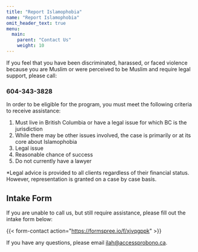```yaml
---
title: "Report Islamophobia"
name: "Report Islamophobia"
omit_header_text: true
menu:
  main:
    parent: "Contact Us"
    weight: 10
---
```


If you feel that you have been discriminated, harassed, or faced violence because you are Muslim or were perceived to be Muslim and require legal support, please call:

<h3 class="tc"><a href="tel:+16043433828" style="text-decoration:none;">604-343-3828</a></h3>

In order to be eligible for the program, you must meet the following criteria to receive assistance:

1. Must live in British Columbia or have a legal issue for which BC is the jurisdiction
2. While there may be other issues involved, the case is primarily or at its core about Islamophobia
3. Legal issue
4. Reasonable chance of success
5. Do not currently have a lawyer

*Legal advice is provided to all clients regardless of their financial status. However, representation is granted on a case by case basis.

## Intake Form

If you are unable to call us, but still require assistance, please fill out the intake form below:

{{< form-contact action="https://formspree.io/f/xjvqgppk" >}}

If you have any questions, please email [ilah@accessprobono.ca](mailto:ilah@accessprobono.ca).
